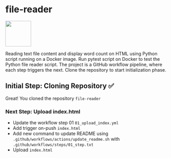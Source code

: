 # file-reader
[<img src="https://github.com/user-attachments/assets/5edd93c3-b713-4964-99b4-d203b654c42d" width="80" height="80">](https://georges034302.github.io/file-reader/)

Reading text file content and display word count on HTML using Python script running on a Docker image. Run pytest script on Docker to test the Python file reader script.
The project is a GitHub workflow pipeline, where each step triggers the next. 
Clone the repository to start initialization phase.

## Initial Step: Cloning Repository :white_check_mark:
Great! You cloned the repository `file-reader`
### Next Step: Upload index.html
- Update the workflow step 01 `01_upload_index.yml`
- Add trigger on-push `index.html`
- Add new command to update README using `.github/workflows/actions/update_readme.sh` with `.github/workflows/steps/01_step.txt`
- Upload `index.html`
